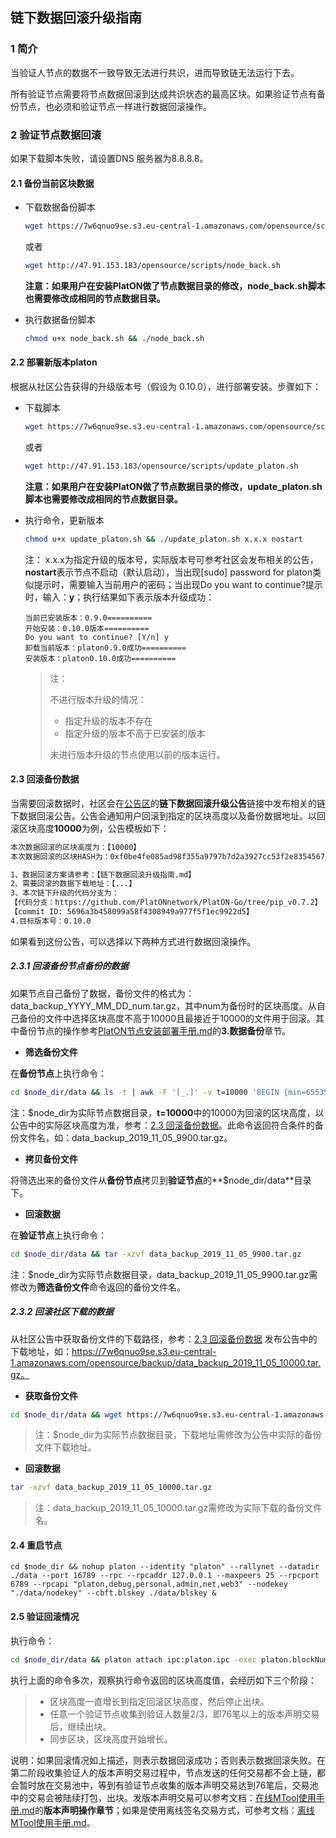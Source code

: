 ## 链下数据回滚升级指南

### 1 简介

当验证人节点的数据不一致导致无法进行共识，进而导致链无法运行下去。

所有验证节点需要将节点数据回滚到达成共识状态的最高区块。如果验证节点有备份节点，也必须和验证节点一样进行数据回滚操作。

### 2 验证节点数据回滚

如果下载脚本失败，请设置DNS 服务器为8.8.8.8。

#### 2.1 备份当前区块数据

- 下载数据备份脚本

  ```bash
  wget https://7w6qnuo9se.s3.eu-central-1.amazonaws.com/opensource/scripts/node_back.sh
  ```

  或者

  ```bash
  wget http://47.91.153.183/opensource/scripts/node_back.sh
  ```

  **注意：如果用户在安装PlatON做了节点数据目录的修改，node_back.sh脚本也需要修改成相同的节点数据目录。**

- 执行数据备份脚本

  ```bash
  chmod u+x node_back.sh && ./node_back.sh
  ```

#### 2.2 部署新版本platon

根据从社区公告获得的升级版本号（假设为 0.10.0），进行部署安装。步骤如下：

- 下载脚本

  ```bash
  wget https://7w6qnuo9se.s3.eu-central-1.amazonaws.com/opensource/scripts/update_platon.sh
  ```

  或者

  ```bash
  wget http://47.91.153.183/opensource/scripts/update_platon.sh
  ```

  **注意：如果用户在安装PlatON做了节点数据目录的修改，update_platon.sh脚本也需要修改成相同的节点数据目录。**

- 执行命令，更新版本

  ```bash
  chmod u+x update_platon.sh && ./update_platon.sh x.x.x nostart 
  ```

  注： x.x.x为指定升级的版本号，实际版本号可参考社区会发布相关的公告，**nostart**表示节点不启动（默认启动），当出现[sudo] password for platon类似提示时，需要输入当前用户的密码；当出现Do you want to continue?提示时，输入：**y**；执行结果如下表示版本升级成功：

  ```
  当前已安装版本：0.9.0==========
  开始安装：0.10.0版本==========
  Do you want to continue? [Y/n] y
  卸载当前版本：platon0.9.0成功==========
  安装版本：platon0.10.0成功==========
  ```
  
  >注：
  >
  >不进行版本升级的情况：
  >
  >- 指定升级的版本不存在
  >- 指定升级的版本不高于已安装的版本
  >
  >未进行版本升级的节点使用以前的版本运行。

#### 2.3 回滚备份数据

当需要回滚数据时，社区会在[公告区](../README.md)的**链下数据回滚升级公告**链接中发布相关的链下数据回滚公告。公告会通知用户回滚到指定的区块高度以及备份数据地址。以回滚区块高度**10000**为例，公告模板如下：

```bash
本次数据回滚的区块高度为：【10000】
本次数据回滚的区块HASH为：0xf0be4fe085ad98f355a9797b7d2a3927cc53f2e8354567f6142ab8b954572b3c

1、数据回滚方案请参考：【链下数据回滚升级指南.md】
2、需要回滚的数据下载地址：【...】
3、本次链下升级的代码分支为：
【代码分支：https://github.com/PlatONnetwork/PlatON-Go/tree/pip_v0.7.2】
【commit ID: 5696a3b458099a58f4308949a977f5f1ec9922d5】
4.目标版本号：0.10.0
```

如果看到这份公告，可以选择以下两种方式进行数据回滚操作。

##### 2.3.1 **回滚备份节点备份的数据**

如果节点自己备份了数据，备份文件的格式为：data_backup_YYYY_MM_DD_num.tar.gz，其中num为备份时的区块高度。从自己备份的文件中选择区块高度不高于10000且最接近于10000的文件用于回滚。其中备份节点的操作参考[PlatON节点安装部署手册.md](./PlatON节点安装部署手册.md)的**3.数据备份**章节。

* **筛选备份文件**

在**备份节点**上执行命令：

```bash
cd $node_dir/data && ls -t | awk -F '[_.]' -v t=10000 'BEGIN {min=65535} {d=t-$6; if(d>=0 && min>d){min=d;minfile=$0;}} END {print minfile}'
```
注：$node_dir为实际节点数据目录，**t=10000**中的10000为回滚的区块高度，以公告中的实际区块高度为准，参考：[2.3 回滚备份数据](#23-回滚备份数据)。此命令返回符合条件的备份文件名，如：data_backup_2019_11_05_9900.tar.gz。

* **拷贝备份文件**

将筛选出来的备份文件从**备份节点**拷贝到**验证节点**的**$node_dir/data**目录下。

* **回滚数据**

在**验证节点**上执行命令：
```bash
cd $node_dir/data && tar -xzvf data_backup_2019_11_05_9900.tar.gz
```

注：$node_dir为实际节点数据目录，data_backup_2019_11_05_9900.tar.gz需修改为**筛选备份文件**命令返回的备份文件名。

##### 2.3.2 回滚社区下载的数据

从社区公告中获取备份文件的下载路径，参考：[2.3 回滚备份数据](#23-回滚备份数据) 发布公告中的下载地址，如：https://7w6qnuo9se.s3.eu-central-1.amazonaws.com/opensource/backup/data_backup_2019_11_05_10000.tar.gz。

* **获取备份文件**

```bash
cd $node_dir/data && wget https://7w6qnuo9se.s3.eu-central-1.amazonaws.com/opensource/backup/data_backup_2019_11_05_10000.tar.gz
```

> 注：$node_dir为实际节点数据目录，下载地址需修改为公告中实际的备份文件下载地址。

* **回滚数据**

```bash
tar -xzvf data_backup_2019_11_05_10000.tar.gz
```

> 注：data_backup_2019_11_05_10000.tar.gz需修改为实际下载的备份文件名。

#### 2.4 重启节点

```shell
cd $node_dir && nohup platon --identity "platon" --rallynet --datadir ./data --port 16789 --rpc --rpcaddr 127.0.0.1 --maxpeers 25 --rpcport 6789 --rpcapi "platon,debug,personal,admin,net,web3" --nodekey "./data/nodekey" --cbft.blskey ./data/blskey &
```

#### 2.5 验证回滚情况

执行命令：

```bash
cd $node_dir/data && platon attach ipc:platon.ipc -exec platon.blockNumber
```

执行上面的命令多次，观察执行命令返回的区块高度值，会经历如下三个阶段：

>- 区块高度一直增长到指定回滚区块高度，然后停止出块。
>- 任意一个验证节点收集到验证人数量2/3，即76笔以上的版本声明交易后，继续出块。
>- 同步区块，区块高度开始增长。

说明：如果回滚情况如上描述，则表示数据回滚成功；否则表示数据回滚失败。在第二阶段收集验证人的版本声明交易过程中，节点发送的任何交易都不会上链，都会暂时放在交易池中，等到有验证节点收集的版本声明交易达到76笔后，交易池中的交易会被陆续打包，出块。发版本声明交易可以参考文档：[在线MTool使用手册.md](./在线MTool使用手册.md)的**版本声明操作章节**；如果是使用离线签名交易方式，可参考文档：[离线MTool使用手册.md](./离线MTool使用手册.md)。

